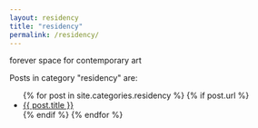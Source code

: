 ```yaml
---
layout: residency
title: "residency"
permalink: /residency/
---
```


forever space for contemporary art
<p>Posts in category "residency" are:</p>

<ul>
  {% for post in site.categories.residency %}
    {% if post.url %}
        <li><a href="{{ post.url }}">{{ post.title }}</a></li>
    {% endif %}
  {% endfor %}
</ul> 